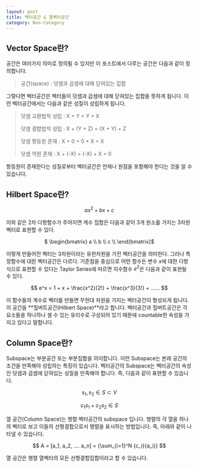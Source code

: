 ```yaml
---
layout: post
title: 벡터공간 & 열벡터공간
category: Non-Category
---
```


## Vector Space란?

공간은 여러가지 의미로 정의될 수 있지만 이 포스트에서 다루는 공간은 다음과 같이 정의합니다.

> 공간(space) : 덧셈과 곱셈에 대해 닫혀있는 집합 

그렇다면 벡터공간은 벡터들이 덧셈과 곱셈에 대해 닫혀있는 집합을 뜻하게 됩니다.
이런 벡터공간에서는 다음과 같은 성질이 성립하게 됩니다.

> 덧셈 교환법칙 성립 : X + Y = Y + X
> 
> 덧셈 결합법칙 성립 : X + (Y + Z) = (X + Y) + Z
>
> 덧셈 항등원 존재 : X + 0 = 0 + X = X
>
> 덧셈 역원 존재 : X + (-X) = (-X) + X = 0

항등원이 존재한다는 성질로부터 벡터공간은 언제나 원점을 포함해야 한다는 것을 알 수 있습니다.
  
## Hilbert Space란?

$$ ax^2 + bx + c $$

이와 같은 2차 다항함수가 주어지면 계수 집합은 다음과 같이 3개 원소를 가지는 3차원 벡터로 표현할 수 있다.

<center>
$ \begin{bmatrix}
a \\
b \\
c \\
\end{bmatrix}$
</center>

이렇게 만들어진 벡터는 3차원이라는 유한차원을 가진 벡터공간을 의미한다.
그러나 특정함수에 대한 벡터공간은 다르다.
기준점을 중심으로 어떤 함수든 변수 $x$에 대한 다항식으로 표현할 수 있다는 Taylor Series에 따르면 지수함수 $e^2$은 다음과 같이 표현될 수 있다.

$$ e^x = 1 + x + \frac{x^2}{2!} + \frac{x^3}{3!} + ...... $$

이 함수들의 계수로 벡터를 만들면 무한대 차원을 가지는 벡터공간이 형성되게 됩니다.
이 공간을 **힐버트공간(Hilbert Space)**라고 합니다. 
벡터공간과 힐버트공간은 각 요소들을 하나하나 셀 수 있는 유리수로 구성되어 있기 때문에 countable한 속성을 가지고 있다고 말합니다.

## Column Space란?

Subspace는 부분공간 또는 부분집합을 의미합니다.
이런 Subspace는 본래 공간의 조건을 만족해야 성립하는 특징이 있습니다.
벡터공간의 Subspace는 벡터공간의 속성인 덧셈과 곱셈에 닫혀있는 성질을 만족해야 합니다.
즉, 다음과 같이 표현할 수 있습니다.

$$ s_1, s_2 \in S \subset V $$

$$ {c_1}{s_1}+{c_2}{s_2} \in S $$

열 공간(Column Space)는 행렬 벡터공간의 subspace 입니다.
행렬의 각 열을 하나의 벡터로 보고 이들의 선형결합으로서 행렬을 표시하는 방법입니다.
즉, 아래와 같이 나타낼 수 있습니다.

$$ A = [a_1, a_2, .... a_n] = {\sum_{i=1}^N {c_i}{a_i}} $$

열 공간은 행렬 열벡터의 모든 선형결합집합이라고 할 수 있습니다.
